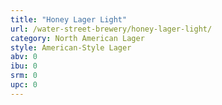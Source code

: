 ```yaml
---
title: "Honey Lager Light"
url: /water-street-brewery/honey-lager-light/
category: North American Lager
style: American-Style Lager
abv: 0
ibu: 0
srm: 0
upc: 0
---
```


